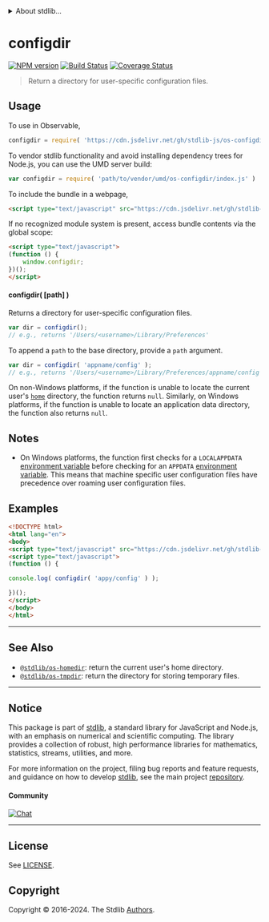 <!--

@license Apache-2.0

Copyright (c) 2018 The Stdlib Authors.

Licensed under the Apache License, Version 2.0 (the "License");
you may not use this file except in compliance with the License.
You may obtain a copy of the License at

   http://www.apache.org/licenses/LICENSE-2.0

Unless required by applicable law or agreed to in writing, software
distributed under the License is distributed on an "AS IS" BASIS,
WITHOUT WARRANTIES OR CONDITIONS OF ANY KIND, either express or implied.
See the License for the specific language governing permissions and
limitations under the License.

-->


<details>
  <summary>
    About stdlib...
  </summary>
  <p>We believe in a future in which the web is a preferred environment for numerical computation. To help realize this future, we've built stdlib. stdlib is a standard library, with an emphasis on numerical and scientific computation, written in JavaScript (and C) for execution in browsers and in Node.js.</p>
  <p>The library is fully decomposable, being architected in such a way that you can swap out and mix and match APIs and functionality to cater to your exact preferences and use cases.</p>
  <p>When you use stdlib, you can be absolutely certain that you are using the most thorough, rigorous, well-written, studied, documented, tested, measured, and high-quality code out there.</p>
  <p>To join us in bringing numerical computing to the web, get started by checking us out on <a href="https://github.com/stdlib-js/stdlib">GitHub</a>, and please consider <a href="https://opencollective.com/stdlib">financially supporting stdlib</a>. We greatly appreciate your continued support!</p>
</details>

# configdir

[![NPM version][npm-image]][npm-url] [![Build Status][test-image]][test-url] [![Coverage Status][coverage-image]][coverage-url] <!-- [![dependencies][dependencies-image]][dependencies-url] -->

> Return a directory for user-specific configuration files.

<!-- Section to include introductory text. Make sure to keep an empty line after the intro `section` element and another before the `/section` close. -->

<section class="intro">

</section>

<!-- /.intro -->

<!-- Package usage documentation. -->



<section class="usage">

## Usage

To use in Observable,

```javascript
configdir = require( 'https://cdn.jsdelivr.net/gh/stdlib-js/os-configdir@umd/browser.js' )
```

To vendor stdlib functionality and avoid installing dependency trees for Node.js, you can use the UMD server build:

```javascript
var configdir = require( 'path/to/vendor/umd/os-configdir/index.js' )
```

To include the bundle in a webpage,

```html
<script type="text/javascript" src="https://cdn.jsdelivr.net/gh/stdlib-js/os-configdir@umd/browser.js"></script>
```

If no recognized module system is present, access bundle contents via the global scope:

```html
<script type="text/javascript">
(function () {
    window.configdir;
})();
</script>
```

#### configdir( \[path] )

Returns a directory for user-specific configuration files.

```javascript
var dir = configdir();
// e.g., returns '/Users/<username>/Library/Preferences'
```

To append a `path` to the base directory, provide a `path` argument.

```javascript
var dir = configdir( 'appname/config' );
// e.g., returns '/Users/<username>/Library/Preferences/appname/config'
```

On non-Windows platforms, if the function is unable to locate the current user's [`home`][@stdlib/os/homedir] directory, the function returns `null`. Similarly, on Windows platforms, if the function is unable to locate an application data directory, the function also returns `null`.

</section>

<!-- /.usage -->

<!-- Package usage notes. Make sure to keep an empty line after the `section` element and another before the `/section` close. -->

<section class="notes">

## Notes

-   On Windows platforms, the function first checks for a `LOCALAPPDATA` [environment variable][environment-variable-windows] before checking for an `APPDATA` [environment variable][environment-variable-windows]. This means that machine specific user configuration files have precedence over roaming user configuration files.

</section>

<!-- /.notes -->

<!-- Package usage examples. -->

<section class="examples">

## Examples

<!-- eslint no-undef: "error" -->

```html
<!DOCTYPE html>
<html lang="en">
<body>
<script type="text/javascript" src="https://cdn.jsdelivr.net/gh/stdlib-js/os-configdir@umd/browser.js"></script>
<script type="text/javascript">
(function () {

console.log( configdir( 'appy/config' ) );

})();
</script>
</body>
</html>
```

</section>

<!-- /.examples -->



<!-- Section to include cited references. If references are included, add a horizontal rule *before* the section. Make sure to keep an empty line after the `section` element and another before the `/section` close. -->

<section class="references">

</section>

<!-- /.references -->

<!-- Section for related `stdlib` packages. Do not manually edit this section, as it is automatically populated. -->

<section class="related">

* * *

## See Also

-   <span class="package-name">[`@stdlib/os-homedir`][@stdlib/os/homedir]</span><span class="delimiter">: </span><span class="description">return the current user's home directory.</span>
-   <span class="package-name">[`@stdlib/os-tmpdir`][@stdlib/os/tmpdir]</span><span class="delimiter">: </span><span class="description">return the directory for storing temporary files.</span>

</section>

<!-- /.related -->

<!-- Section for all links. Make sure to keep an empty line after the `section` element and another before the `/section` close. -->


<section class="main-repo" >

* * *

## Notice

This package is part of [stdlib][stdlib], a standard library for JavaScript and Node.js, with an emphasis on numerical and scientific computing. The library provides a collection of robust, high performance libraries for mathematics, statistics, streams, utilities, and more.

For more information on the project, filing bug reports and feature requests, and guidance on how to develop [stdlib][stdlib], see the main project [repository][stdlib].

#### Community

[![Chat][chat-image]][chat-url]

---

## License

See [LICENSE][stdlib-license].


## Copyright

Copyright &copy; 2016-2024. The Stdlib [Authors][stdlib-authors].

</section>

<!-- /.stdlib -->

<!-- Section for all links. Make sure to keep an empty line after the `section` element and another before the `/section` close. -->

<section class="links">

[npm-image]: http://img.shields.io/npm/v/@stdlib/os-configdir.svg
[npm-url]: https://npmjs.org/package/@stdlib/os-configdir

[test-image]: https://github.com/stdlib-js/os-configdir/actions/workflows/test.yml/badge.svg?branch=v0.2.2
[test-url]: https://github.com/stdlib-js/os-configdir/actions/workflows/test.yml?query=branch:v0.2.2

[coverage-image]: https://img.shields.io/codecov/c/github/stdlib-js/os-configdir/main.svg
[coverage-url]: https://codecov.io/github/stdlib-js/os-configdir?branch=main

<!--

[dependencies-image]: https://img.shields.io/david/stdlib-js/os-configdir.svg
[dependencies-url]: https://david-dm.org/stdlib-js/os-configdir/main

-->

[chat-image]: https://img.shields.io/gitter/room/stdlib-js/stdlib.svg
[chat-url]: https://app.gitter.im/#/room/#stdlib-js_stdlib:gitter.im

[stdlib]: https://github.com/stdlib-js/stdlib

[stdlib-authors]: https://github.com/stdlib-js/stdlib/graphs/contributors

[cli-section]: https://github.com/stdlib-js/os-configdir#cli
[cli-url]: https://github.com/stdlib-js/os-configdir/tree/cli
[@stdlib/os-configdir]: https://github.com/stdlib-js/os-configdir/tree/main

[umd]: https://github.com/umdjs/umd
[es-module]: https://developer.mozilla.org/en-US/docs/Web/JavaScript/Guide/Modules

[deno-url]: https://github.com/stdlib-js/os-configdir/tree/deno
[deno-readme]: https://github.com/stdlib-js/os-configdir/blob/deno/README.md
[umd-url]: https://github.com/stdlib-js/os-configdir/tree/umd
[umd-readme]: https://github.com/stdlib-js/os-configdir/blob/umd/README.md
[esm-url]: https://github.com/stdlib-js/os-configdir/tree/esm
[esm-readme]: https://github.com/stdlib-js/os-configdir/blob/esm/README.md
[branches-url]: https://github.com/stdlib-js/os-configdir/blob/main/branches.md

[stdlib-license]: https://raw.githubusercontent.com/stdlib-js/os-configdir/main/LICENSE

[environment-variable-windows]: https://en.wikipedia.org/wiki/Environment_variable#Windows

<!-- <related-links> -->

[@stdlib/os/homedir]: https://github.com/stdlib-js/os-homedir/tree/umd

[@stdlib/os/tmpdir]: https://github.com/stdlib-js/os-tmpdir/tree/umd

<!-- </related-links> -->

</section>

<!-- /.links -->
